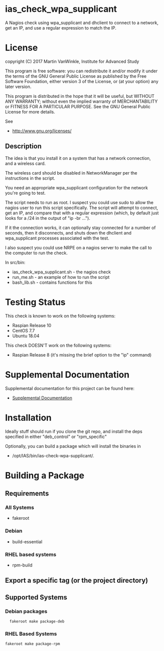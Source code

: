 # ias_check_wpa_supplicant

A Nagios check using wpa_supplicant and dhclient to connect to a network,
get an IP, and use a regular expression to match the IP.

# License

copyright (C) 2017 Martin VanWinkle, Institute for Advanced Study

This program is free software: you can redistribute it and/or modify
it under the terms of the GNU General Public License as published by
the Free Software Foundation, either version 3 of the License, or
(at your option) any later version.

This program is distributed in the hope that it will be useful,
but WITHOUT ANY WARRANTY; without even the implied warranty of
MERCHANTABILITY or FITNESS FOR A PARTICULAR PURPOSE.  See the
GNU General Public License for more details.

See 

* http://www.gnu.org/licenses/

## Description

The idea is that you install it on a system that has a network connection, and a wireless card.

The wireless card should be disabled in NetworkManager per the instructions in the script.

You need an appropriate wpa_supplicant configuration for the network you're going to test.

The script needs to run as root.  I suspect you could use sudo to allow the
nagios user to run this script specifically.  The script will attempt to
connect, get an IP, and compare that with a regular expression (which, by
default just looks for a /24 in the output of "ip -br ...").

If it the connection works, it can optionally stay connected for a number of
seconds, then it disconnects, and shuts down the dhclient and wpa_supplicant
processes associated with the test.

I also suspect you could use NRPE on a nagios server to make the call to the
computer to run the check.

In src/bin:

* ias_check_wpa_supplicant.sh - the nagios check
* run_me.sh - an example of how to run the script
* bash_lib.sh - contains functions for this

# Testing Status

This check is known to work on the following systems:

* Raspian Release 10
* CentOS 7.7
* Ubuntu 18.04

This check DOESN'T work on the following systems:

* Raspian Release 8 (it's missing the brief option to the "ip" command)

# Supplemental Documentation

Supplemental documentation for this project can be found here:

* [Supplemental Documentation](./doc/index.md)

# Installation

Ideally stuff should run if you clone the git repo, and install the deps specified
in either "deb_control" or "rpm_specific"

Optionally, you can build a package which will install the binaries in

* /opt/IAS/bin/ias-check-wpa-supplicant/.

# Building a Package

## Requirements

### All Systems

* fakeroot

### Debian

* build-essential

### RHEL based systems

* rpm-build

## Export a specific tag (or the project directory)

## Supported Systems

### Debian packages

```
  fakeroot make package-deb
```

### RHEL Based Systems

```
fakeroot make package-rpm
```

